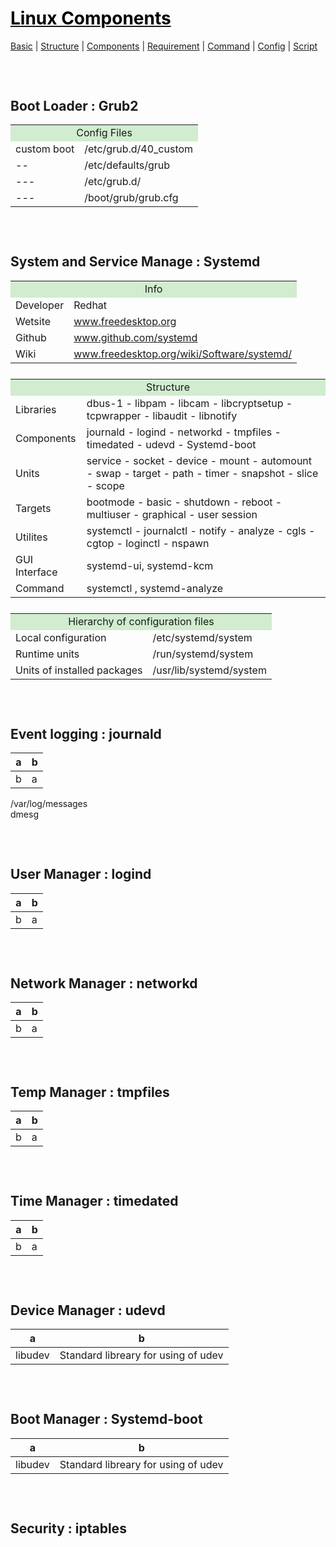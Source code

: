 <style>
.md1{margin-top: 75px;}
.md2{margin-top: 50px;}
.md3{margin-top: 25px;}
.tbl1 td#header{background-color: D1ECCF}
</style>

# [<span style="color:black;">Linux Components</span>](Linux.md)
[Basic](Linux-Basic.md) | [Structure](Linux-Structure.md) | [Components](Linux-Components.md) | [Requirement](Linux-Requirement.md) | [Command](Linux-Command.md) | [Config](Linux-Config.md) | [Script](Linux-Script.md)

<div class="md1"></div>

## Boot Loader : Grub2
<table><tbody>
<tr><td colspan="2" align="center" bgcolor="D1ECCF">Config Files</td></tr>
<tr><td rowspan="1">custom boot</td><td>/etc/grub.d/40_custom</td></tr>
<tr><td rowspan="1">--</td><td>/etc/defaults/grub</td></tr>
<tr><td rowspan="1">---</td><td>/etc/grub.d/</td></tr>
<tr><td rowspan="1">---</td><td>/boot/grub/grub.cfg</td></tr>
</tbody></table>

<div class="md1"></div>

## System and Service Manage : Systemd
<table><tbody>
<tr><td colspan="2" align="center" bgcolor="D1ECCF">Info</td></tr>
<tr><td rowspan="1">Developer</td><td>Redhat</td></tr>
<tr><td rowspan="1">Wetsite</td><td><a href="https://www.freedesktop.org/wiki/" target="_blank">www.freedesktop.org</a></td></tr>
<tr><td rowspan="1">Github</td><td><a href="https://github.com/systemd" target="_blank">www.github.com/systemd</a></td></tr>
<tr><td rowspan="1">Wiki</td><td><a href="https://www.freedesktop.org/wiki/Software/systemd/" target="_blank">www.freedesktop.org/wiki/Software/systemd/</a></td></tr>
</tbody></table>
<div class="md3"></div>
<table><tbody>
<tr><td colspan="2" align="center" bgcolor="D1ECCF">Structure</td></tr>
<tr><td rowspan="1">Libraries</td><td>dbus-1 - libpam - libcam - libcryptsetup - tcpwrapper - libaudit - libnotify</td></tr>
<tr><td rowspan="1">Components</td><td>journald - logind - networkd - tmpfiles - timedated - udevd - Systemd-boot</td></tr>
<tr><td rowspan="1">Units</td><td>service - socket - device - mount - automount - swap - target - path - timer - snapshot - slice - scope</td></tr>
<tr><td rowspan="1">Targets</td><td>bootmode - basic - shutdown - reboot - multiuser - graphical - user session</td></tr>
<tr><td rowspan="1">Utilites</td><td>systemctl - journalctl - notify - analyze - cgls - cgtop - loginctl - nspawn</td></tr>
<tr><td rowspan="1">GUI Interface</td><td>systemd-ui, systemd-kcm</td></tr>
<tr><td rowspan="1">Command</td><td>systemctl , systemd-analyze</td></tr>
</tbody></table>
<div class="md3"></div>
<table><tbody>
<tr><td colspan="2" align="center" bgcolor="D1ECCF">Hierarchy of configuration files</td></tr>
<tr><td rowspan="1">Local configuration</td><td>/etc/systemd/system</td></tr>
<tr><td rowspan="1">Runtime units</td><td>/run/systemd/system</td></tr>
<tr><td rowspan="1">Units of installed packages</td><td>/usr/lib/systemd/system</td></tr>
</tbody></table>



<div class="md1"></div>

## Event logging : journald
| a | b |
| ------ | ------ |
| b | a |

/var/log/messages<br>
dmesg




<div class="md1"></div>

## User Manager : logind
| a | b |
| ------ | ------ |
| b | a |



<div class="md1"></div>

## Network Manager : networkd
| a | b |
| ------ | ------ |
| b | a |



<div class="md1"></div>

## Temp Manager : tmpfiles
| a | b |
| ------ | ------ |
| b | a |



<div class="md1"></div>

## Time Manager : timedated
| a | b |
| ------ | ------ |
| b | a |



<div class="md1"></div>

## Device Manager : udevd
| a | b |
| ------ | ------ |
| libudev | Standard libreary for using of udev |



<div class="md1"></div>

## Boot Manager : Systemd-boot
| a | b |
| ------ | ------ |
| libudev | Standard libreary for using of udev |



<div class="md1"></div>

## Security : iptables

